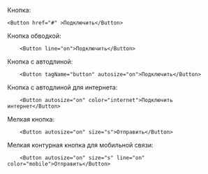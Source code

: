 Кнопка:

    <Button href="#" >Подключить</Button>
		
Кнопка обводкой: 

		<Button line="on">Подключить</Button>
		
Кнопка с автодлиной:		

		<Button tagName="button" autosize="on">Подключить</Button>
		
Кнопка с автодлиной для интернета:		

		<Button autosize="on" color="internet">Подключить интернет</Button>		
		
Мелкая кнопка:		

		<Button autosize="on" size="s">Отправить</Button>	
		
Мелкая контурная кнопка для мобильной связи:		

		<Button autosize="on" size="s" line="on" color="mobile">Отправить</Button>			